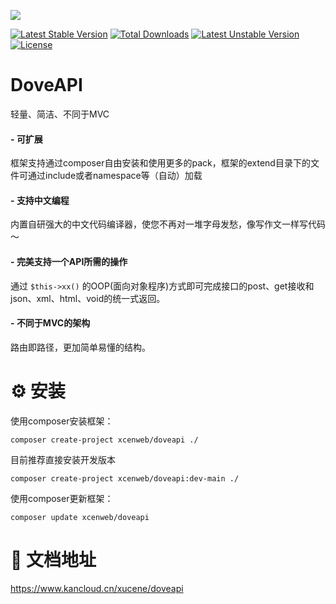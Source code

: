 ![](http://blog.yuncen.top/usr/uploads/2022/05/1490406140.jpg)

[![Latest Stable Version](http://poser.pugx.org/xcenweb/doveapi/v)](https://packagist.org/packages/xcenweb/doveapi) [![Total Downloads](http://poser.pugx.org/xcenweb/doveapi/downloads)](https://packagist.org/packages/xcenweb/doveapi) [![Latest Unstable Version](http://poser.pugx.org/xcenweb/doveapi/v/unstable)](https://packagist.org/packages/xcenweb/doveapi) [![License](http://poser.pugx.org/xcenweb/doveapi/license)](https://packagist.org/packages/xcenweb/doveapi)

# DoveAPI

轻量、简洁、不同于MVC


####  - **可扩展**

 框架支持通过composer自由安装和使用更多的pack，框架的extend目录下的文件可通过include或者namespace等（自动）加载

#### - **支持中文编程**
 内置自研强大的中文代码编译器，使您不再对一堆字母发愁，像写作文一样写代码～

####  - **完美支持一个API所需的操作**

 通过 `$this->xx()` 的OOP(面向对象程序)方式即可完成接口的post、get接收和json、xml、html、void的统一式返回。

####  - **不同于MVC的架构**

 路由即路径，更加简单易懂的结构。


# ⚙️ 安装

使用composer安装框架：

```composer
composer create-project xcenweb/doveapi ./
```

目前推荐直接安装开发版本

```composer
composer create-project xcenweb/doveapi:dev-main ./
```

使用composer更新框架：

```composer
composer update xcenweb/doveapi
```

# 📃 文档地址

https://www.kancloud.cn/xucene/doveapi

<!--# 💻 论坛

http://bbs.xcenadmin.top/

# 🌐 博客文章

http://blog.xcenadmin.top/category/dove-api-farmwork/-->
